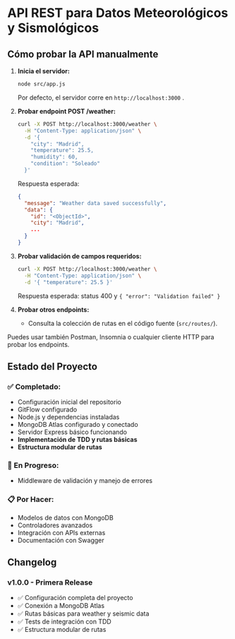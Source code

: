 # API REST para Datos Meteorológicos y Sismológicos
## Cómo probar la API manualmente

1. **Inicia el servidor:**

   ```bash
   node src/app.js
   ```

   Por defecto, el servidor corre en `http://localhost:3000` .

2. **Probar endpoint POST /weather:**

   ```bash
   curl -X POST http://localhost:3000/weather \
     -H "Content-Type: application/json" \
     -d '{
       "city": "Madrid",
       "temperature": 25.5,
       "humidity": 60,
       "condition": "Soleado"
     }'
   ```

   Respuesta esperada:
   ```json
   {
     "message": "Weather data saved successfully",
     "data": {
       "id": "<ObjectId>",
       "city": "Madrid",
       ...
     }
   }
   ```

3. **Probar validación de campos requeridos:**

   ```bash
   curl -X POST http://localhost:3000/weather \
     -H "Content-Type: application/json" \
     -d '{ "temperature": 25.5 }'
   ```
   Respuesta esperada: status 400 y `{ "error": "Validation failed" }`

4. **Probar otros endpoints:**
   - Consulta la colección de rutas en el código fuente (`src/routes/`).

Puedes usar también Postman, Insomnia o cualquier cliente HTTP para probar los endpoints.
## Estado del Proyecto

### ✅ Completado:
- Configuración inicial del repositorio
- GitFlow configurado
- Node.js y dependencias instaladas
- MongoDB Atlas configurado y conectado
- Servidor Express básico funcionando
- **Implementación de TDD y rutas básicas**
- **Estructura modular de rutas**

### 🚧 En Progreso:
- Middleware de validación y manejo de errores

### 📋 Por Hacer:
- Modelos de datos con MongoDB
- Controladores avanzados
- Integración con APIs externas
- Documentación con Swagger

## Changelog

### v1.0.0 - Primera Release
- ✅ Configuración completa del proyecto
- ✅ Conexión a MongoDB Atlas
- ✅ Rutas básicas para weather y seismic data
- ✅ Tests de integración con TDD
- ✅ Estructura modular de rutas
